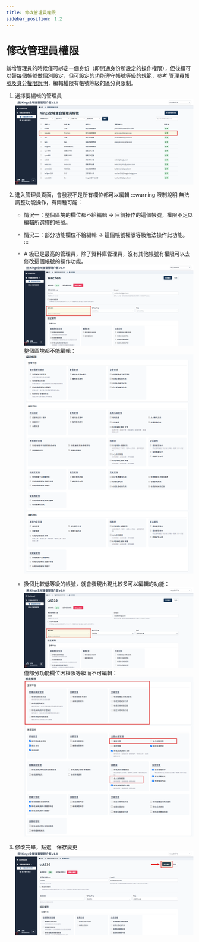 ```yaml
---
title: 修改管理員權限
sidebar_position: 1.2
---
```


# 修改管理員權限

新增管理員的時候僅可綁定一個身份（即開通身份所設定的操作權限），但後續可以替每個帳號做個別設定，但可設定的功能遵守帳號等級的規範，參考 [管理員帳號及身分權限說明](./administer-rules.md)，編輯權限有帳號等級的區分與限制。

1.  選擇要編輯的管理員
    ![編輯管理員](img/edit-admin-01.png)

2.  進入管理員頁面，會發現不是所有欄位都可以編輯
    :::warning 限制說明
    無法調整功能操作，有兩種可能：

    -   情況一：整個區塊的欄位都不給編輯 -> 目前操作的這個帳號，權限不足以編輯所選擇的帳號。
    -   情況二：部分功能欄位不給編輯 -> 這個帳號權限等級無法操作此功能。
        :::

    -   A 級已是最高的管理員，除了資料庫管理員，沒有其他帳號有權限可以去修改這個帳號的操作功能。
        ![編輯管理員](img/edit-admin-02.png)
        整個區塊都不能編輯：
        ![編輯管理員](img/edit-admin-03.png)

    -   換個比較低等級的帳號，就會發現出現比較多可以編輯的功能：
        ![編輯管理員](img/edit-admin-02-01.png)
        僅部分功能欄位因權限等級而不可編輯：
        ![編輯管理員](img/edit-admin-02-02.png)

3.  修改完畢，點選　保存變更
    ![編輯管理員](img/edit-admin-02-03.png)
